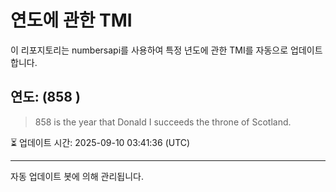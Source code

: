 
# 연도에 관한 TMI

이 리포지토리는 numbersapi를 사용하여 특정 년도에 관한 TMI를 자동으로 업데이트합니다.

## 연도: (858 )
> 858 is the year that Donald I succeeds the throne of Scotland.

⏳ 업데이트 시간: 2025-09-10 03:41:36 (UTC)

---
자동 업데이트 봇에 의해 관리됩니다.
